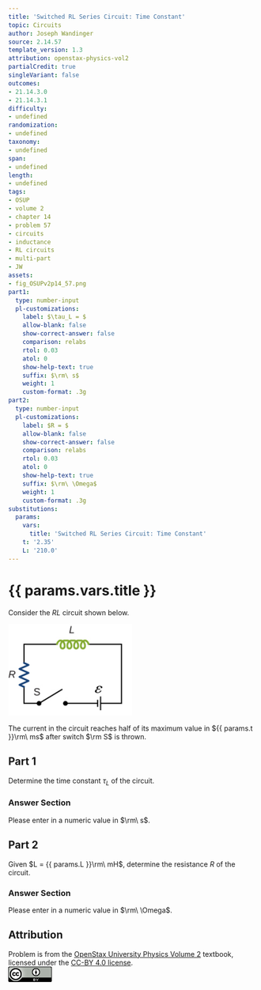 ```yaml
---
title: 'Switched RL Series Circuit: Time Constant'
topic: Circuits
author: Joseph Wandinger
source: 2.14.57
template_version: 1.3
attribution: openstax-physics-vol2
partialCredit: true
singleVariant: false
outcomes:
- 21.14.3.0
- 21.14.3.1
difficulty:
- undefined
randomization:
- undefined
taxonomy:
- undefined
span:
- undefined
length:
- undefined
tags:
- OSUP
- volume 2
- chapter 14
- problem 57
- circuits
- inductance
- RL circuits
- multi-part
- JW
assets:
- fig_OSUPv2p14_57.png
part1:
  type: number-input
  pl-customizations:
    label: $\tau_L = $
    allow-blank: false
    show-correct-answer: false
    comparison: relabs
    rtol: 0.03
    atol: 0
    show-help-text: true
    suffix: $\rm\ s$
    weight: 1
    custom-format: .3g
part2:
  type: number-input
  pl-customizations:
    label: $R = $
    allow-blank: false
    show-correct-answer: false
    comparison: relabs
    rtol: 0.03
    atol: 0
    show-help-text: true
    suffix: $\rm\ \Omega$
    weight: 1
    custom-format: .3g
substitutions:
  params:
    vars:
      title: 'Switched RL Series Circuit: Time Constant'
    t: '2.35'
    L: '210.0'
---
```

# {{ params.vars.title }}
Consider the $RL$ circuit shown below.

<img src="fig_OSUPv2p14_57.png" width=250>

The current in the circuit reaches half of its maximum value in ${{ params.t }}\rm\ ms$ after switch $\rm S$ is thrown.

## Part 1

Determine the time constant $\tau_L$ of the circuit.

### Answer Section

Please enter in a numeric value in $\rm\ s$.

## Part 2

Given $L = {{ params.L }}\rm\ mH$, determine the resistance $R$ of the circuit.

### Answer Section

Please enter in a numeric value in $\rm\ \Omega$.

## Attribution

Problem is from the [OpenStax University Physics Volume 2](https://openstax.org/details/books/university-physics-volume-2) textbook, licensed under the [CC-BY 4.0 license](https://creativecommons.org/licenses/by/4.0/).<br>![Image representing the Creative Commons 4.0 BY license.](https://raw.githubusercontent.com/firasm/bits/master/by.png)
